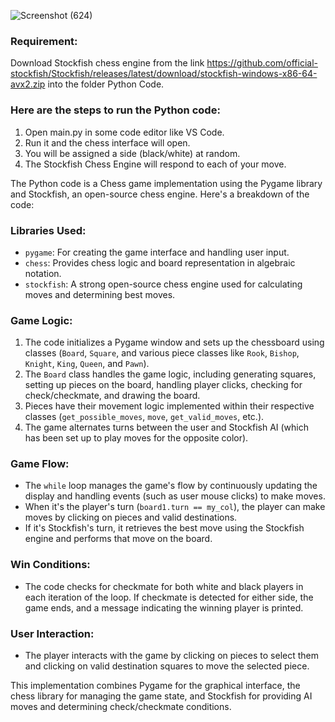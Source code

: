 
![Screenshot (624)](https://github.com/user-attachments/assets/c832827a-3a30-46c6-a854-b12fa8666e0c)

### Requirement:
Download Stockfish chess engine from the link https://github.com/official-stockfish/Stockfish/releases/latest/download/stockfish-windows-x86-64-avx2.zip into the folder Python Code.

### Here are the steps to run the Python code:

1. Open main.py in some code editor like VS Code.
2. Run it and the chess interface will open.
3. You will be assigned a side (black/white) at random.
4. The Stockfish Chess Engine will respond to each of your move.

The Python code is a Chess game implementation using the Pygame library and Stockfish, an open-source chess engine. Here's a breakdown of the code:

### Libraries Used:

- `pygame`: For creating the game interface and handling user input.
- `chess`: Provides chess logic and board representation in algebraic notation.
- `stockfish`: A strong open-source chess engine used for calculating moves and determining best moves.

### Game Logic:

1. The code initializes a Pygame window and sets up the chessboard using classes (`Board`, `Square`, and various piece classes like `Rook`, `Bishop`, `Knight`, `King`, `Queen`, and `Pawn`).
2. The `Board` class handles the game logic, including generating squares, setting up pieces on the board, handling player clicks, checking for check/checkmate, and drawing the board.
3. Pieces have their movement logic implemented within their respective classes (`get_possible_moves`, `move`, `get_valid_moves`, etc.).
4. The game alternates turns between the user and Stockfish AI (which has been set up to play moves for the opposite color).

### Game Flow:

- The `while` loop manages the game's flow by continuously updating the display and handling events (such as user mouse clicks) to make moves.
- When it's the player's turn (`board1.turn == my_col`), the player can make moves by clicking on pieces and valid destinations.
- If it's Stockfish's turn, it retrieves the best move using the Stockfish engine and performs that move on the board.

### Win Conditions:

- The code checks for checkmate for both white and black players in each iteration of the loop. If checkmate is detected for either side, the game ends, and a message indicating the winning player is printed.

### User Interaction:

- The player interacts with the game by clicking on pieces to select them and clicking on valid destination squares to move the selected piece.

This implementation combines Pygame for the graphical interface, the chess library for managing the game state, and Stockfish for providing AI moves and determining check/checkmate conditions.
